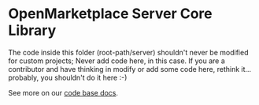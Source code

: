 # OpenMarketplace Server Core Library

The code inside this folder (root-path/server) shouldn't never be modified for custom projects; Never add code here, in this case. If you are a contributor and have thinking in modify or add some code here, rethink it... probably, you shouldn't do it here :-)

See more on our [code base docs](https://github.com/openmarketplace/openmarketplace/wiki/Code-Base).
